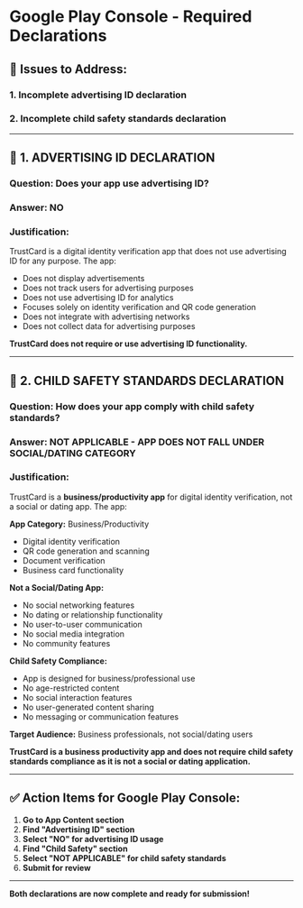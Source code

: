 # Google Play Console - Required Declarations

## 🚨 **Issues to Address:**

### 1. **Incomplete advertising ID declaration**
### 2. **Incomplete child safety standards declaration**

---

## 📱 **1. ADVERTISING ID DECLARATION**

### **Question:** Does your app use advertising ID?

### **Answer:** **NO**

### **Justification:**
TrustCard is a digital identity verification app that does not use advertising ID for any purpose. The app:
- Does not display advertisements
- Does not track users for advertising purposes
- Does not use advertising ID for analytics
- Focuses solely on identity verification and QR code generation
- Does not integrate with advertising networks
- Does not collect data for advertising purposes

**TrustCard does not require or use advertising ID functionality.**

---

## 👶 **2. CHILD SAFETY STANDARDS DECLARATION**

### **Question:** How does your app comply with child safety standards?

### **Answer:** **NOT APPLICABLE - APP DOES NOT FALL UNDER SOCIAL/DATING CATEGORY**

### **Justification:**
TrustCard is a **business/productivity app** for digital identity verification, not a social or dating app. The app:

**App Category:** Business/Productivity
- Digital identity verification
- QR code generation and scanning
- Document verification
- Business card functionality

**Not a Social/Dating App:**
- No social networking features
- No dating or relationship functionality
- No user-to-user communication
- No social media integration
- No community features

**Child Safety Compliance:**
- App is designed for business/professional use
- No age-restricted content
- No social interaction features
- No user-generated content sharing
- No messaging or communication features

**Target Audience:** Business professionals, not social/dating users

**TrustCard is a business productivity app and does not require child safety standards compliance as it is not a social or dating application.**

---

## ✅ **Action Items for Google Play Console:**

1. **Go to App Content section**
2. **Find "Advertising ID" section**
3. **Select "NO" for advertising ID usage**
4. **Find "Child Safety" section**
5. **Select "NOT APPLICABLE" for child safety standards**
6. **Submit for review**

---

**Both declarations are now complete and ready for submission!**
